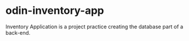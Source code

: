 # odin-inventory-app

Inventory Application is a project practice creating the database part of a back-end.
